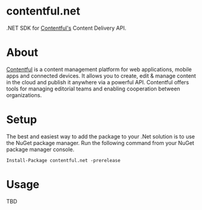 # contentful.net
.NET SDK for [Contentful's][1] Content Delivery API.

# About

[Contentful][1] is a content management platform for web applications, 
mobile apps and connected devices. It allows you to create, edit & manage 
content in the cloud and publish it anywhere via a powerful API. Contentful offers 
tools for managing editorial teams and enabling cooperation between organizations.

# Setup 

The best and easiest way to add the package to your .Net solution is to use the NuGet package manager.
Run the following command from your NuGet package manager console.

    Install-Package contentful.net -prerelease


# Usage

TBD

[1]: https://www.contentful.com